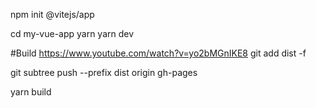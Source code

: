 npm init @vitejs/app

cd my-vue-app
yarn
yarn dev

#Build https://www.youtube.com/watch?v=yo2bMGnIKE8
git add dist -f

git subtree push --prefix dist origin gh-pages

yarn build